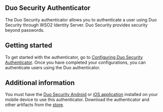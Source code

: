 ## Duo Security Authenticator
The Duo Security authenticator allows you to authenticate a user using Duo Security through WSO2 Identity Server. Duo Security provides security beyond passwords.

## Getting started
To get started with the authenticator, go to [Configuring Duo Security Authenticator](config.md). Once you have completed your configurations, you can authenticate users using the Duo authenticator.

## Additional information
You must have the [Duo Security Android](https://play.google.com/store/apps/details?id=com.duosecurity.duomobile&hl=en) or [iOS application](https://itunes.apple.com/us/app/duo-mobile/id422663827?mt=8) installed on your mobile device to use this authenticator.
Download the authenticator and other artifacts from the [store](https://store.wso2.com/store/assets/isconnector/details/ef24e15b-8a53-4b8d-898e-108a04dc8f73).